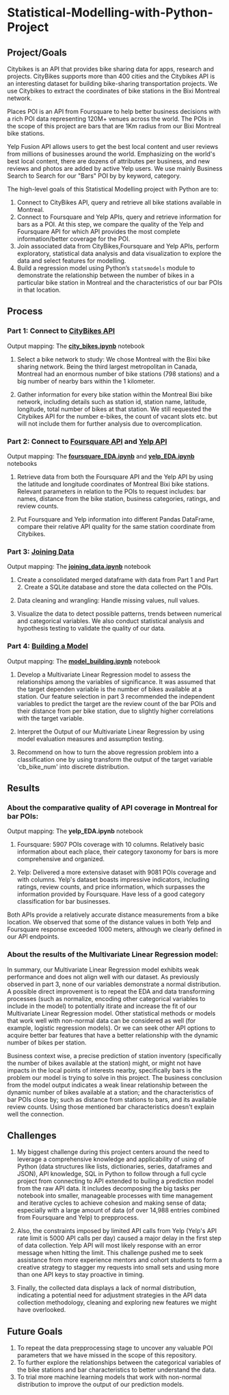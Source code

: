 # Statistical-Modelling-with-Python-Project

## Project/Goals

Citybikes is an API that provides bike sharing data for apps, research and projects.
CityBikes supports more than 400 cities and the Citybikes API is an interesting dataset for building bike-sharing transportation projects. We use Citybikes to extract the coordinates of bike stations in the Bixi Montreal network.

Places POI is an API from Foursquare to help better business decisions with a rich POI data representing 120M+ venues across the world. The POIs in the scope of this project are bars that are 1Km radius from our Bixi Montreal bike stations.

Yelp Fusion API allows users to get the best local content and user reviews from millions of businesses around the world. Emphasizing on the world's best local content, there are dozens of attributes per business, and new reviews and photos are added by active Yelp users. We use mainly Business Search to Search for our "Bars" POI by by keyword, category.

The high-level goals of this Statistical Modelling project with Python are to:

1. Connect to CityBikes API, query and retrieve all bike stations available in Montreal.
2. Connect to Foursquare and Yelp APIs, query and retrieve information for bars as a POI. At this step, we compare the quality of the Yelp and Foursquare API for which API provides the most complete information/better coverage for the POI.
3. Join associated data from CityBikes,Foursquare and Yelp APIs, perform exploratory, statistical data analysis and data visualization to explore the data and select features for modelling.
4. Build a regression model using Python’s `statsmodels` module to demonstrate the relationship between the number of bikes in a particular bike station in Montreal and the characteristics of our bar POIs in that location.

## Process

### Part 1: Connect to [CityBikes API](/notebooks/city_bikes.ipynb)
Output mapping: The [**city_bikes.ipynb**](/notebooks/city_bikes.ipynb) notebook

1. Select a bike network to study: We chose Montreal with the Bixi bike sharing network. Being the third largest metropolitan in Canada, Montreal had an enormous number of bike stations (798 stations) and a big number of nearby bars within the 1 kilometer.

2. Gather information for every bike station within the Montreal Bixi bike network, including details such as station id, station name, latitude, longitude, total number of bikes at that station. We still requested the Citybikes API for the number e-bikes, the count of vacant slots etc. but will not include them for further analysis due to overcomplication.

### Part 2: Connect to [Foursquare API](/notebooks/foursquare_EDA.ipynb) and [Yelp API](/notebooks/yelp_EDA.ipynb)
Output mapping: The [**foursquare_EDA.ipynb**](/notebooks/foursquare_EDA.ipynb) and [**yelp_EDA.ipynb**](/notebooks/yelp_EDA.ipynb) notebooks

1. Retrieve data from both the Foursquare API and the Yelp API by using the latitude and longitude coordinates of Montreal Bixi bike stations. Relevant parameters in relation to the POIs to request includes: bar names, distance from the bike station, business categories, ratings, and review counts.

2. Put Foursquare and Yelp information into different Pandas DataFrame, compare their relative API quality for the same station coordinate from Citybikes.

### Part 3: [Joining Data](/notebooks/joining_data.ipynb)
Output mapping: The [**joining_data.ipynb**](/notebooks/joining_data.ipynb) notebook

1. Create a consolidated merged dataframe with data from Part 1 and Part 2. Create a SQLite database and store the data collected on the POIs.

2. Data cleaning and wrangling: Handle missing values, null values.

3. Visualize the data to detect possible patterns, trends between numerical and categorical variables. We also conduct statistical analysis and hypothesis testing to validate the quality of our data.

### Part 4: [Building a Model](/notebooks/model_building.ipynb)
Output mapping: The [**model_building.ipynb**](/notebooks/model_building.ipynb) notebook

1. Develop a Multivariate Linear Regression model to assess the relationships among the variables of significance. It was assumed that the target dependen variable is the number of bikes available at a station. Our feature selection in part 3 recommended the independent variables to predict the target are the review count of the bar POIs and their distance from per bike station, due to slightly higher correlations with the target variable.

2. Interpret the Output of our Multivariate Linear Regression by using model evaluation measures and assumption testing.

3. Recommend on how to turn the above regression problem into a classification one by using transform the output of the target variable 'cb_bike_num' into discrete distribution.


## Results

### About the comparative quality of API coverage in Montreal for bar POIs:
Output mapping: The **yelp_EDA.ipynb** notebook

1. Foursquare: 5907 POIs coverage with 10 columns. Relatively basic information about each place, their category taxonomy for bars is more comprehensive and organized.

2. Yelp: Delivered a more extensive dataset with 9081 POIs coverage and with columns. Yelp's dataset boasts impressive indicators, including ratings, review counts, and price information, which surpasses the information provided by Foursquare. Have less of a good category classification for bar businesses.

Both APIs provide a relatively accurate distance measurements from a bike location. We observed that some of the distance values in both Yelp and Foursquare response exceeded 1000 meters, although we clearly defined in our API endpoints.

### About the results of the Multivariate Linear Regression model:

In summary, our Multivariate Linear Regression model exhibits weak performance and does not align well with our dataset. As previously observed in part 3, none of our variables demonstrate a normal distribution. A possible direct improvement is to repeat the EDA and data transforming processes (such as normalize, encoding other categorical variables to include in the model) to potentially itirate and increase the fit of our Multivariate Linear Regression model. Other statistical methods or models that work well with non-normal data can be considered as well (for example, logistic regression models). Or we can seek other API options to acquire better bar features that have a better relationship with the dynamic number of bikes per station.

Business context wise, a precise prediction of station inventory (specifically the number of bikes available at the station) might, or might not have impacts in the local points of interests nearby, specifically bars is the problem our model is trying to solve in this project. The business conclusion from the model output indicates a weak linear relationship between the dynamic number of bikes available at a station; and the characteristics of bar POIs close by; such as distance from stations to bars, and its available review counts. Using those mentioned bar characteristics doesn't explain well the connection.

## Challenges 

1. My biggest challenge during this project centers around the need to leverage a comprehensive knowledge and applicability of using of Python (data structures like lists, dictionaries, series, dataframes and JSON), API knowledge, SQL in Python to follow through a full cycle project from connecting to API extended to builing a prediction model from the raw API data. It includes decomposing the big tasks per notebook into smaller, manageable processes with time management and iterative cycles to achieve cohesion and making sense of data; especially with a large amount of data (of over 14,988 entries combined from Foursquare and Yelp) to prepprocess. 

2. Also, the constraints imposed by limited API calls from Yelp (Yelp's API rate limit is 5000 API calls per day) caused a major delay in the first step of data collection. Yelp API will most likely response with an error message when hitting the limit. This challenge pushed me to seek assistance from more experience mentors and cohort students to form a creative strategy to stagger my requests into small sets and using more than one API keys to stay proactive in timing.

3. Finally, the collected data displays a lack of normal distribution, indicating a potential need for adjustment strategies in the API data collection methodology, cleaning and exploring new features we might have overlooked.

## Future Goals

1. To repeat the data prepprocessing stage to uncover any valuable POI parameters that we have missed in the scope of this repository.
2. To further explore the relationships between the categorical variables of the bike stations and bar characteristics to better understand the data.
3. To trial more machine learning models that work with non-normal distribution to improve the output of our prediction models.
